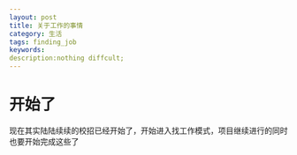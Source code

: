 ```yaml
---
layout: post
title: 关于工作的事情 
category: 生活 
tags: finding_job 
keywords: 
description:nothing diffcult; 
---
```

# 开始了
现在其实陆陆续续的校招已经开始了，开始进入找工作模式，项目继续进行的同时也要开始完成这些了